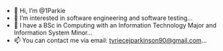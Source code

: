- 👋 Hi, I’m @1Parkie
- 👀 I’m interested in software engineering and software testing...
- 🌱 I have a BSc in Computing with an Information Technology Major and Information System Minor...
- 📫 You can contact me via email: tyriecejparkinson90@gmail.com...
  
<!---
1Parkie/1Parkie is a ✨ special ✨ repository because its `README.md` (this file) appears on your GitHub profile.
You can click the Preview link to take a look at your changes.
--->
